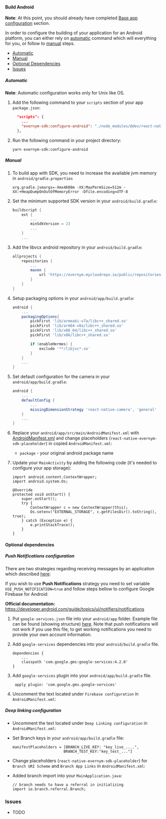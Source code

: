 #### Build Android

**Note**: At this point, you should already have completed [Base app configuration](../README.md#base-app-configuration) section.

In order to configure the building of your application for an Android platform, you can either rely on [automatic](#automatic) command which will everything for you, or follow to [manual](#manual) steps.

* [Automatic](#automatic)
* [Manual](#manual)
* [Optional Dependencies](#optional-dependencies)
* [Issues](#issues)

##### Automatic

**Note**: Automatic configuration works only for Unix like OS.

1. Add the following command to your `scripts` section of your app `package.json`:

    ```json
      "scripts": {
        ...
        "evernym-sdk:configure-android": "./node_modules/@dev/react-native-evernym-sdk/configure-android.sh"
      },
    ```

1. Run the following command in your project directory:
    ```shell
    yarn evernym-sdk:configure-android
    ```

##### Manual

1. To build app with SDK, you need to increase the available jvm memory in `android/gradle.properties`

    ```properties
    org.gradle.jvmargs=-Xmx4608m -XX:MaxPermSize=512m -XX:+HeapDumpOnOutOfMemoryError -Dfile.encoding=UTF-8
    ```

1. Set the minimum supported SDK version in your `android/build.gradle`:
    ```groovy
    buildscript {
        ext {
            ...
            minSdkVersion = 23
            ...
        }
        ...
    ```

1. Add the libvcx android repository in your `android/build.gradle`:
    ```groovy
    allprojects {
        repositories {
            ...
            maven {
                url 'https://evernym.mycloudrepo.io/public/repositories/libvcx-android'
            }
        }
    }
    ```

1. Setup packaging options in your `android/app/build.gradle`:
   ```groovy
   android {
       ...
       packagingOptions{
           pickFirst 'lib/armeabi-v7a/libc++_shared.so'
           pickFirst 'lib/arm64-v8a/libc++_shared.so'
           pickFirst 'lib/x86_64/libc++_shared.so'
           pickFirst 'lib/x86/libc++_shared.so'
   
           if (enableHermes) {
               exclude '**/libjsc*.so'
           }
       }
       ...
   }
   ```

1. Set default configuration for the camera in your `android/app/build.gradle`:
   ```groovy
   android {
       ...
       defaultConfig {
           ...
           missingDimensionStrategy 'react-native-camera', 'general'
       }
       ...
   }
   ```
   
1. Replace your `android/app/src/main/AndroidManifest.xml` with [AndroidManifest.xml](files/android/AndroidManifest.xml) and  change placeholders (`react-native-evernym-sdk-placeholder`) in copied `AndroidManifest.xml`:
    * `package` - your original android package name
   
1. Update your `MainActivity` by adding the following code (it's needed to configure your app storage): 
    ```
    import android.content.ContextWrapper;
    import android.system.Os;
    ```
    ```
    @Override
    protected void onStart() {
        super.onStart();
        try {
            ContextWrapper c = new ContextWrapper(this);
            Os.setenv("EXTERNAL_STORAGE", c.getFilesDir().toString(), true);
        } catch (Exception e) {
            e.printStackTrace();
        }
    }
   ```
       
#### Optional dependencies

##### Push Notifications configuration

There are two strategies regarding receiving messages by an application which described [here](./Customization.md#receiving-message):

If you wish to use **Push Notifications** strategy you need to set variable `USE_PUSH_NOTIFICATION=true` and follow steps bellow to configure Google Firebase for Android:

**Official documentation:** https://developer.android.com/guide/topics/ui/notifiers/notifications

1. Put `google-services.json` file into your `android/app` folder. 
Example file can be found (showing structure) [here](files/android/google-services.json). 
Note that push notifications will not work if you use this file, to get working notifications you need to provide your own account information.

1. Add `google-services` dependencies into your `android/build.gradle` file.
    ```
    dependencies {
        ...
        classpath 'com.google.gms:google-services:4.2.0'
    }
    ```
1. Add `google-services` plugin into your `android/app/build.gradle` file.
    ```
     apply plugin: 'com.google.gms.google-services'
    ```
1. Uncomment the text located under `Firebase configuration` in `AndroidManifest.xml`:

##### Deep linking configuration  
* Uncomment the text located under `Deep Linking configuration` in `AndroidManifest.xml`:

* Set Branch keys in your `android/app/build.gradle` file:
    ```
   manifestPlaceholders = [BRANCH_LIVE_KEY: "key_live_....",
                           BRANCH_TEST_KEY:"key_test_..."]
   ```

* Change placeholders (`react-native-evernym-sdk-placeholder`) for `Branch URI Scheme` and `Branch App Links` in `AndroidManifest.xml`:

* Added branch import into your `MainApplication.java`:
    ```
   // branch needs to have a referral in initializing
   import io.branch.referral.Branch;
   ```
  
### Issues
    
- TODO
